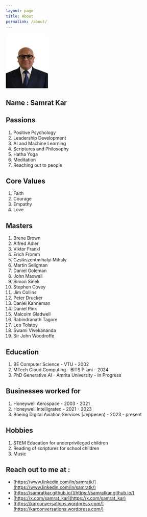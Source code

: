 ```yaml
---
layout: page
title: About
permalink: /about/
---
```

<img src="/assets/img/my-photo-small.jpg" width="132" height="170">

## Name : Samrat Kar

## Passions

1. Positive Psychology
2. Leadership Development
3. AI and Machine Learning
4. Scriptures and Philosophy
5. Hatha Yoga
6. Meditation
7. Reaching out to people

## Core Values

1. Faith
2. Courage
3. Empathy
4. Love

## Masters

1. Brene Brown
2. Alfred Adler
3. Viktor Frankl
4. Erich Fromm
5. Czsikszentmihalyi Mihaly
6. Martin Seligman
7. Daniel Goleman
8. John Maxwell
9. Simon Sinek
10. Stephen Covey
11. Jim Collins
12. Peter Drucker
13. Daniel Kahneman
14. Daniel Pink
15. Malcolm Gladwell
16. Rabindranath Tagore
17. Leo Tolstoy
18. Swami Vivekananda
19. Sir John Woodroffe

## Education

1. BE Computer Science - VTU - 2002
2. MTech Cloud Computing - BITS Pilani - 2024
3. PhD Generative AI - Amrita University - In Progress

## Businesses worked for

1. Honeywell Aerospace - 2003 - 2021
2. Honeywell Intelligrated - 2021 - 2023
3. Boeing Digital Aviation Services (Jeppesen) - 2023 - present

## Hobbies

1. STEM Education for underprivileged children
2. Reading of scriptures for school children
3. Music

## Reach out to me at :

* [https://www.linkedin.com/in/samratk/](https://www.linkedin.com/in/samratk/)
* [https://samratkar.github.io/](https://samratkar.github.io/)
* [https://x.com/samrat_kar](https://x.com/samrat_kar)
* [https://karconversations.wordpress.com/](https://karconversations.wordpress.com/)
